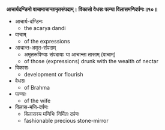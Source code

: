**आचार्यदण्डिनो वाचामाचान्तामृतसंपदाम्।**
**विकासो वेधसः पत्न्या विलासमणिदर्पणः॥१०॥**

-   आचार्य-दण्डिनः
    - the acarya dandi
-   वाचाम्
    -    of the expressions
-   आचान्त-अमृत-संपदाम्
    -   अमृतरूपिण्याः संपदायाः या आचान्ता तासाम् (वाचाम्)
    -   of those (expressions) drunk with the wealth of nectar
-   विकासः
    -   development or flourish
-   वेधसः
    -   of Brahma
-   पत्न्याः
    - of the wife
-   विलास-मणि-दर्पणः
    -   विलासस्य मणिभिः निर्मितः दर्पणः
    -   fashionable precious stone-mirror